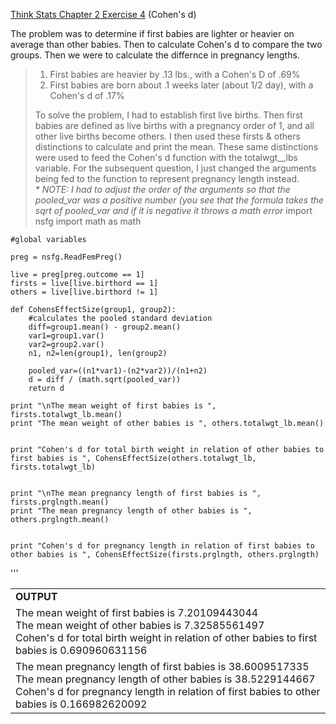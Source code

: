 [Think Stats Chapter 2 Exercise 4](http://greenteapress.com/thinkstats2/html/thinkstats2003.html#toc24) (Cohen's d)

The problem was to determine if first babies are lighter or heavier on average than other babies.  Then to calculate Cohen's d to compare the two groups.   Then we were to calculate the differnce in pregnancy lengths.
>1.  First babies are heavier by .13 lbs., with a Cohen's D of .69%
>2.  First babies are born about .1 weeks later (about 1/2 day), with a Cohen's d of .17%
>
> To solve the problem, I had to establish first live births.  Then first babies are defined as live births with a pregnancy order of 1, and all other live births become others.  I then used these firsts & others distinctions to calculate and print the mean.  These same distinctions were used to feed the Cohen's d function with the totalwgt__lbs variable.  For the subsequent question, I just changed the arguments being fed to the function to represent pregnancy length instead.<br>
><i>* NOTE:  I had to adjust the order of the arguments so that the pooled_var was a positive number (you see that the formula takes the sqrt of pooled_var and if it is negative it throws a math error</i>
    import nsfg
    import math as math
    
    #global variables
    
    preg = nsfg.ReadFemPreg()
    
    live = preg[preg.outcome == 1]
    firsts = live[live.birthord == 1]
    others = live[live.birthord != 1]
    
    def CohensEffectSize(group1, group2):
        #calculates the pooled standard deviation
        diff=group1.mean() - group2.mean()
        var1=group1.var()
        var2=group2.var()
        n1, n2=len(group1), len(group2)
        
        pooled_var=((n1*var1)-(n2*var2))/(n1+n2)
        d = diff / (math.sqrt(pooled_var))
        return d
        
    print "\nThe mean weight of first babies is ", firsts.totalwgt_lb.mean()
    print "The mean weight of other babies is ", others.totalwgt_lb.mean()
    
        
    print "Cohen's d for total birth weight in relation of other babies to first babies is ", CohensEffectSize(others.totalwgt_lb, firsts.totalwgt_lb)
    
    
    print "\nThe mean pregnancy length of first babies is ", firsts.prglngth.mean()
    print "The mean pregnancy length of other babies is ", others.prglngth.mean()
    
        
    print "Cohen's d for pregnancy length in relation of first babies to other babies is ", CohensEffectSize(firsts.prglngth, others.prglngth)
'''
<table><tr><td><b>OUTPUT</b></td></tr>

<tr><td>The mean weight of first babies is  7.20109443044<br>
The mean weight of other babies is  7.32585561497<br>
Cohen's d for total birth weight in relation of other babies to first babies is  0.690960631156</tr></td>
<tr><td>The mean pregnancy length of first babies is  38.6009517335<br>
The mean pregnancy length of other babies is  38.5229144667<br>
Cohen's d for pregnancy length in relation of first babies to other babies is  0.166982620092</tr></td></table>

